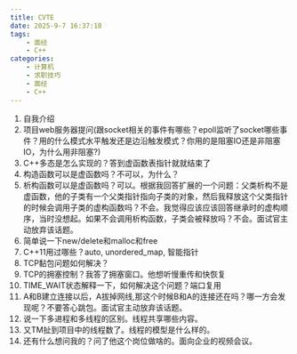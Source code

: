 ```yaml
---
title: CVTE
date: 2025-9-7 16:37:18
tags: 
    - 面经
    - C++
categories: 
    - 计算机
    - 求职技巧
    - 面经
    - C++
---
```


1.  自我介绍
2.  项目web服务器提问(跟socket相关的事件有哪些？epoll监听了socket哪些事件？用的什么模式水平触发还是边沿触发模式？你用的是阻塞IO还是非阻塞IO，为什么用非阻塞?) 
3.  C++多态是怎么实现的？答到虚函数表指针就就结束了
4.  构造函数可以是虚函数吗？不可以，为什么？
5.  析构函数可以是虚函数吗？可以。根据我回答扩展的一个问题：父类析构不是虚函数，他的子类有一个父类指针指向子类的对象，然后我释放这个父类指针的时候会调用子类的虚构函数吗？不会。我觉得应该应该回答继承时的虚构顺序，当时没想起。如果不会调用析构函数，子类会被释放吗？不会。面试官主动放弃该话题。
6.  简单说一下new/delete和malloc和free
7.  C++11用过哪些？auto, unordered_map, 智能指针
8.  TCP黏包问题如何解决？
9.  TCP的拥塞控制？我答了拥塞窗口。他想听慢重传和快恢复
10.  TIME_WAIT状态解释一下，如何解决这个问题？端口复用
11.  A和B建立连接以后，A拔掉网线,那这个时候B和A的连接还在吗？哪一方会发现呢？不要答心跳包。面试官主动放弃该话题。
12.  说一下多进程和多线程的区别。线程共享哪些内容。
13.  又TM扯到项目中的线程数了。线程的模型是什么样的。
14.  还有什么想问我的？问了他这个岗位做啥的。面向企业的视频会议。